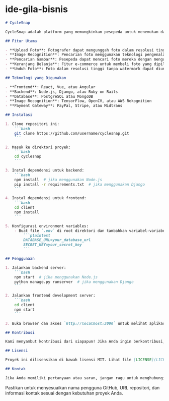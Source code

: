 # ide-gila-bisnis

```markdown
# CycleSnap

CycleSnap adalah platform yang memungkinkan pesepeda untuk menemukan dan membeli foto-foto mereka dari berbagai fotografer secara online. Menggunakan teknologi pengenalan gambar dan machine learning, CycleSnap memudahkan pesepeda menemukan foto mereka hanya dengan mengunggah foto diri dan sepeda mereka.

## Fitur Utama

- **Upload Foto**: Fotografer dapat mengunggah foto dalam resolusi tinggi dengan watermark otomatis.
- **Image Recognition**: Pencarian foto menggunakan teknologi pengenalan gambar.
- **Pencarian Gambar**: Pesepeda dapat mencari foto mereka dengan mengunggah foto diri dan sepeda.
- **Keranjang Belanja**: Fitur e-commerce untuk membeli foto yang dipilih.
- **Unduh Foto**: Foto dalam resolusi tinggi tanpa watermark dapat diunduh setelah pembayaran.

## Teknologi yang Digunakan

- **Frontend**: React, Vue, atau Angular
- **Backend**: Node.js, Django, atau Ruby on Rails
- **Database**: PostgreSQL atau MongoDB
- **Image Recognition**: TensorFlow, OpenCV, atau AWS Rekognition
- **Payment Gateway**: PayPal, Stripe, atau Midtrans

## Instalasi

1. Clone repositori ini:
    ```bash
    git clone https://github.com/username/cyclesnap.git
    ```

2. Masuk ke direktori proyek:
    ```bash
    cd cyclesnap
    ```

3. Instal dependensi untuk backend:
    ```bash
    npm install  # jika menggunakan Node.js
    pip install -r requirements.txt  # jika menggunakan Django
    ```

4. Instal dependensi untuk frontend:
    ```bash
    cd client
    npm install
    ```

5. Konfigurasi environment variables:
    - Buat file `.env` di root direktori dan tambahkan variabel-variabel berikut:
        ```plaintext
        DATABASE_URL=your_database_url
        SECRET_KEY=your_secret_key
        ```

## Penggunaan

1. Jalankan backend server:
    ```bash
    npm start  # jika menggunakan Node.js
    python manage.py runserver  # jika menggunakan Django
    ```

2. Jalankan frontend development server:
    ```bash
    cd client
    npm start
    ```

3. Buka browser dan akses `http://localhost:3000` untuk melihat aplikasi.

## Kontribusi

Kami menyambut kontribusi dari siapapun! Jika Anda ingin berkontribusi, silakan fork repositori ini dan ajukan pull request. Harap sertakan deskripsi jelas tentang apa yang Anda tambahkan atau ubah.

## Lisensi

Proyek ini dilisensikan di bawah lisensi MIT. Lihat file [LICENSE](LICENSE) untuk informasi lebih lanjut.

## Kontak

Jika Anda memiliki pertanyaan atau saran, jangan ragu untuk menghubungi kami di [CycleSnap@gmail.com](mailto:CycleSnap@example.com).

```

Pastikan untuk menyesuaikan nama pengguna GitHub, URL repositori, dan informasi kontak sesuai dengan kebutuhan proyek Anda.